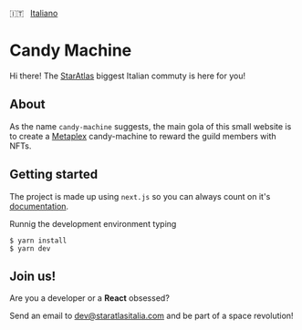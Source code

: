 🇮🇹 &nbsp; [Italiano](https://github.com/staratlas-italia/candy-machine)

# Candy Machine

Hi there! The [StarAtlas](https://staratlas.com/) biggest Italian commuty is here for you!

## About

As the name `candy-machine` suggests, the main gola of this small website is to create a [Metaplex](https://www.metaplex.com/) candy-machine to reward the guild members with NFTs.

## Getting started

The project is made up using `next.js` so you can always count on it's [documentation](https://nextjs.org/docs/getting-started).

Runnig the development environment typing

```
$ yarn install
$ yarn dev
```

## Join us!

Are you a developer or a **React** obsessed?

Send an email to [dev@staratlasitalia.com](mailto:dev@staratlasitalia.com) and be part of a space revolution!
